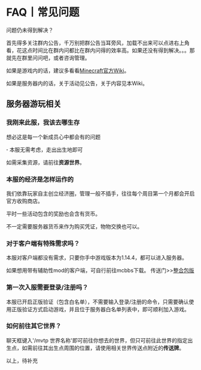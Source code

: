 # FAQ丨常见问题

问题仍未得到解决？

首先得多关注群内公告，千万别把群公告当耳旁风，加载不出来可以点进右上角看，花这点时间比在群内问都比在群内问得的效率高。如果还没有得到解决。。。那就先在群里问问吧，或者咨询管理。

如果是游戏内的话，建议多看看[Minecraft官方Wiki](https://minecraft-zh.gamepedia.com/Minecraft_Wiki)。

如果是服务器内的话，关于活动见公告，关于内容见本Wiki。

## 服务器游玩相关

### 我刚来此服，我该去哪生存

想必这是每一个新成员心中都会有的问题

**·** 本服无需考虑，走出出生地即可

如需采集资源，请前往**资源世界**。

### 本服的经济是怎样运作的

我们依靠玩家自主创立经济圈，管理一般不插手，往往每个周目第一个月都会开启官方收购商店。

平时一些活动包含的奖励也会含有货币。

不一定需要服务器货币来作为购买凭证，物物交换也可以。

### 对于客户端有特殊需求吗？

本服对客户端都没有需求，只要你手中游戏版本为1.14.4，都可以进入服务器。

如果想用带有辅助性mod的客户端，可自行前往mcbbs下载。 传送门>>[整合包版](https://www.mcbbs.net/forum.php?mod=forumdisplay&fid=170&filter=sortid&sortid=2)

### 第一次入服需要登录/注册吗？

本服已开启正版验证（包含白名单），不需要输入登录/注册的命令，只需要确认使用正版验证方式启动游戏，并且位于服务器白名单列表中，即可顺利加入游戏。

### 如何前往其它世界？

聊天框键入'/mvtp 世界名称'即可前往你想去的世界，但只可前往此世界的指定出生点，如需前往其出生点周围的位置，请使用相关世界传送点附近的**传送牌**。


以上，待补充